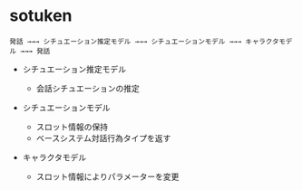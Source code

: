 # sotuken
 ```
発話 →→→ シチュエーション推定モデル →→→ シチュエーションモデル →→→ キャラクタモデル →→→ 発話
 ```

 - シチュエーション推定モデル
   - 会話シチュエーションの推定

- シチュエーションモデル
  - スロット情報の保持
  - ベースシステム対話行為タイプを返す

- キャラクタモデル
  - スロット情報によりパラメーターを変更